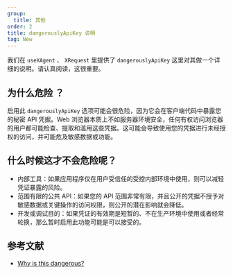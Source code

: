 ```yaml
---
group:
  title: 其他
order: 2
title: dangerouslyApiKey 说明
tag: New
---
```


我们在 `useXAgent` 、 `XRequest` 里提供了 `dangerouslyApiKey` 这里对其做一个详细的说明。请认真阅读，这很重要。

## 为什么危险 ？

启用此 `dangerouslyApiKey` 选项可能会很危险，因为它会在客户端代码中暴露您的秘密 API 凭据。Web 浏览器本质上不如服务器环境安全，任何有权访问浏览器的用户都可能检查、提取和滥用这些凭据。这可能会导致使用您的凭据进行未经授权的访问，并可能危及敏感数据或功能。

## 什么时候这才不会危险呢？

- 内部工具：如果应用程序仅在用户受信任的受控内部环境中使用，则可以减轻凭证暴露的风险。
- 范围有限的公共 API：如果您的 API 范围非常有限，并且公开的凭据不授予对敏感数据或关键操作的访问权限，则公开的潜在影响就会降低。
- 开发或调试目的：如果凭证的有效期是短暂的、不在生产环境中使用或者经常轮换，那么暂时启用此功能可能是可以接受的。

## 参考文献

- [Why is this dangerous?](https://github.com/openai/openai-node?tab=readme-ov-file#why-is-this-dangerous)
